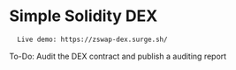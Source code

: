 # Simple Solidity DEX 

```sh
  Live demo: https://zswap-dex.surge.sh/
  ```

To-Do: Audit the DEX contract and publish a auditing report


